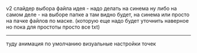 v2
слайдер выбора файла
идея - надо делать на синема
ну либо на самом деле - на выборе папке а там видно будет, на синема или просто на пачке файлов по маске.
(которую еще надо будет уточнить наверное но пока для простоты просто все txt)

****
туду
анимация по умолчанию
визуальные настройки точек
